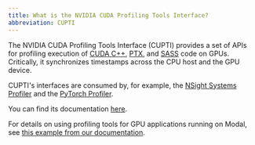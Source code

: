 ```yaml
---
title: What is the NVIDIA CUDA Profiling Tools Interface?
abbreviation: CUPTI
---
```


The NVIDIA CUDA Profiling Tools Interface (CUPTI) provides a set of APIs for
profiling execution of [CUDA C++](/gpu-glossary/host-software/cuda-c),
[PTX](/gpu-glossary/device-software/parallel-thread-execution), and
[SASS](/gpu-glossary/device-software/streaming-assembler) code on GPUs.
Critically, it synchronizes timestamps across the CPU host and the GPU device.

CUPTI's interfaces are consumed by, for example, the [NSight Systems Profiler](/gpu-glossary/host-software/nsight-systems) and
the [PyTorch Profiler](https://modal.com/docs/examples/torch_profiling).

You can find its documentation [here](https://docs.nvidia.com/cupti/).

For details on using profiling tools for GPU applications running on Modal, see
[this example from our documentation](/docs/examples/torch_profiling).
